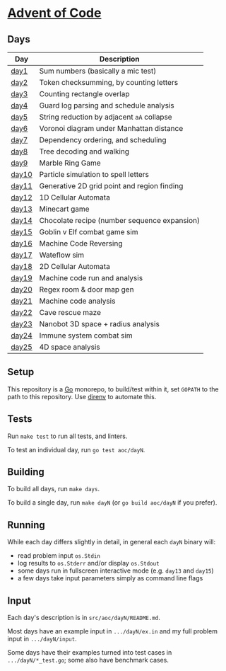 # [Advent of Code](https://adventofcode.com/2018)

## Days

| Day                              | Description                                   |
|----------------------------------|-----------------------------------------------|
| [day1](src/aoc/day1/README.md)   | Sum numbers (basically a mic test)            |
| [day2](src/aoc/day2/README.md)   | Token checksumming, by counting letters       |
| [day3](src/aoc/day3/README.md)   | Counting rectangle overlap                    |
| [day4](src/aoc/day4/README.md)   | Guard log parsing and schedule analysis       |
| [day5](src/aoc/day5/README.md)   | String reduction by adjacent `aA` collapse    |
| [day6](src/aoc/day6/README.md)   | Voronoi diagram under Manhattan distance      |
| [day7](src/aoc/day7/README.md)   | Dependency ordering, and scheduling           |
| [day8](src/aoc/day8/README.md)   | Tree decoding and walking                     |
| [day9](src/aoc/day9/README.md)   | Marble Ring Game                              |
| [day10](src/aoc/day10/README.md) | Particle simulation to spell letters          |
| [day11](src/aoc/day11/README.md) | Generative 2D grid point and region finding   |
| [day12](src/aoc/day12/README.md) | 1D Cellular Automata                          |
| [day13](src/aoc/day13/README.md) | Minecart game                                 |
| [day14](src/aoc/day14/README.md) | Chocolate recipe (number sequence expansion)  |
| [day15](src/aoc/day15/README.md) | Goblin v Elf combat game sim                  |
| [day16](src/aoc/day16/README.md) | Machine Code Reversing                        |
| [day17](src/aoc/day17/README.md) | Wateflow sim                                  |
| [day18](src/aoc/day18/README.md) | 2D Cellular Automata                          |
| [day19](src/aoc/day19/README.md) | Machine code run and analysis                 |
| [day20](src/aoc/day20/README.md) | Regex room & door map gen                     |
| [day21](src/aoc/day21/README.md) | Machine code analysis                         |
| [day22](src/aoc/day22/README.md) | Cave rescue maze                              |
| [day23](src/aoc/day23/README.md) | Nanobot 3D space + radius analysis            |
| [day24](src/aoc/day24/README.md) | Immune system combat sim                      |
| [day25](src/aoc/day25/README.md) | 4D space analysis                             |

## Setup

This repository is a [Go](https://golang.org/) monorepo, to build/test within
it, set `GOPATH` to the path to this repository. Use
[direnv](https://direnv.net) to automate this.

## Tests

Run `make test` to run all tests, and linters.

To test an individual day, run `go test aoc/dayN`.

## Building

To build all days, run `make days`.

To build a single day, run `make dayN` (or `go build aoc/dayN` if you prefer).

## Running

While each day differs slightly in detail, in general each `dayN` binary will:

- read problem input `os.Stdin`
- log results to `os.Stderr` and/or display `os.Stdout`
- some days run in fullscreen interactive mode (e.g. `day13` and `day15`)
- a few days take input parameters simply as command line flags

## Input

Each day's description is in `src/aoc/dayN/README.md`.

Most days have an example input in `.../dayN/ex.in` and my full problem input
in `.../dayN/input`.

Some days have their examples turned into test cases in `.../dayN/*_test.go`;
some also have benchmark cases.
